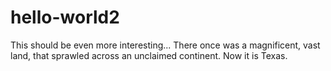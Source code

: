 # hello-world2
This should be even more interesting...
There once was a magnificent, vast land, that sprawled across an unclaimed continent. Now it is Texas. 
